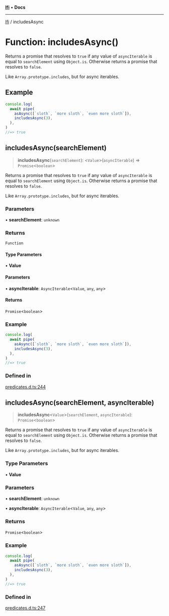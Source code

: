 [**lfi**](../readme.md) • **Docs**

***

[lfi](../globals.md) / includesAsync

# Function: includesAsync()

Returns a promise that resolves to `true` if any value of `asyncIterable` is
equal to `searchElement` using `Object.is`. Otherwise returns a promise that
resolves to `false`.

Like `Array.prototype.includes`, but for async iterables.

## Example

```js
console.log(
  await pipe(
    asAsync([`sloth`, `more sloth`, `even more sloth`]),
    includesAsync(3),
  ),
)
//=> true
```

## includesAsync(searchElement)

> **includesAsync**(`searchElement`): \<`Value`\>(`asyncIterable`) => `Promise`\<`boolean`\>

Returns a promise that resolves to `true` if any value of `asyncIterable` is
equal to `searchElement` using `Object.is`. Otherwise returns a promise that
resolves to `false`.

Like `Array.prototype.includes`, but for async iterables.

### Parameters

• **searchElement**: `unknown`

### Returns

`Function`

#### Type Parameters

• **Value**

#### Parameters

• **asyncIterable**: `AsyncIterable`\<`Value`, `any`, `any`\>

#### Returns

`Promise`\<`boolean`\>

### Example

```js
console.log(
  await pipe(
    asAsync([`sloth`, `more sloth`, `even more sloth`]),
    includesAsync(3),
  ),
)
//=> true
```

### Defined in

[predicates.d.ts:244](https://github.com/TomerAberbach/lfi/blob/a3eb3a94b2928b5200a7bcd0a14fdc70f0cb5947/src/operations/predicates.d.ts#L244)

## includesAsync(searchElement, asyncIterable)

> **includesAsync**\<`Value`\>(`searchElement`, `asyncIterable`): `Promise`\<`boolean`\>

Returns a promise that resolves to `true` if any value of `asyncIterable` is
equal to `searchElement` using `Object.is`. Otherwise returns a promise that
resolves to `false`.

Like `Array.prototype.includes`, but for async iterables.

### Type Parameters

• **Value**

### Parameters

• **searchElement**: `unknown`

• **asyncIterable**: `AsyncIterable`\<`Value`, `any`, `any`\>

### Returns

`Promise`\<`boolean`\>

### Example

```js
console.log(
  await pipe(
    asAsync([`sloth`, `more sloth`, `even more sloth`]),
    includesAsync(3),
  ),
)
//=> true
```

### Defined in

[predicates.d.ts:247](https://github.com/TomerAberbach/lfi/blob/a3eb3a94b2928b5200a7bcd0a14fdc70f0cb5947/src/operations/predicates.d.ts#L247)
